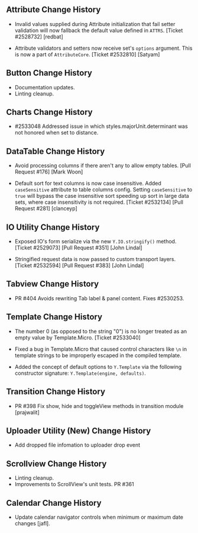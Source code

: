 ## Attribute Change History

* Invalid values supplied during Attribute initialization that fail setter
  validation will now fallback the default value defined in `ATTRS`.
  [Ticket #2528732] [redbat]

* Attribute validators and setters now receive set's `options` argument. This is
  now a part of `AttributeCore`. [Ticket #2532810] [Satyam]

## Button Change History

* Documentation updates.	
* Linting cleanup.

## Charts Change History

* #2533048 Addressed issue in which styles.majorUnit.determinant was not honored when set to distance.

## DataTable Change History

* Avoid processing columns if there aren't any to allow empty tables.
  [Pull Request #176] [Mark Woon]

* Default sort for text columns is now case insensitive. Added `caseSensitive`
  attribute to table columns config. Setting `caseSensitive` to `true` will
  bypass the case insensitive sort speeding up sort in large data sets, where
  case insensitivity is not required. [Ticket #2532134] [Pull Request #281]
  [clanceyp]

## IO Utility Change History

* Exposed IO's form serialize via the new `Y.IO.stringify()` method.
  [Ticket #2529073] [Pull Request #351] [John Lindal]

* Stringified request data is now passed to custom transport layers.
  [Ticket #2532594] [Pull Request #383] [John Lindal]

## Tabview Change History

* PR #404 Avoids rewriting Tab label & panel content. Fixes #2530253.

## Template Change History

* The number 0 (as opposed to the string "0") is no longer treated as an empty
  value by Template.Micro. [Ticket #2533040]

* Fixed a bug in Template.Micro that caused control characters like `\n` in
  template strings to be improperly escaped in the compiled template.

* Added the concept of default options to `Y.Template` via the following
  constructor signature: `Y.Template(engine, defaults)`.

## Transition Change History

* PR #398 Fix show, hide and toggleView methods in transition module [prajwalit]

## Uploader Utility (New) Change History

 * Add dropped file infomation to uploader drop event

## Scrollview Change History

* Linting cleanup.
* Improvements to ScrollView's unit tests. PR #361

## Calendar Change History

* Update calendar navigator controls when minimum or maximum date changes [jafl].

